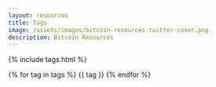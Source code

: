 ```yaml
---
layout: resources
title: Tags
image: /assets/images/bitcoin-resources-twitter-cover.png
description: Bitcoin Resources
---
```


{% include tags.html %}

{% for tag in tags %}
{{ tag }}
{% endfor %}
